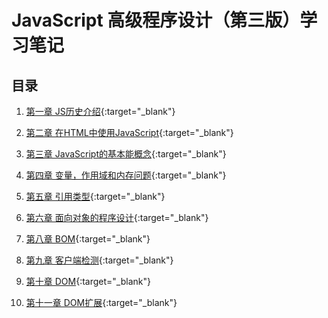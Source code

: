 # JavaScript 高级程序设计（第三版）学习笔记

## 目录
1. [第一章 JS历史介绍](https://chaihongjun.github.io/Professional_JS_For_Web_Developers_3rd/chapter1/note.html){:target="_blank"}
2. [第二章 在HTML中使用JavaScript](https://chaihongjun.github.io/Professional_JS_For_Web_Developers_3rd/chapter2/note.html){:target="_blank"}
3. [第三章 JavaScript的基本能概念](https://chaihongjun.github.io/Professional_JS_For_Web_Developers_3rd/chapter3/note.html){:target="_blank"}
4. [第四章 变量，作用域和内存问题](https://chaihongjun.github.io/Professional_JS_For_Web_Developers_3rd/chapter4/note.html){:target="_blank"}
5. [第五章 引用类型](https://chaihongjun.github.io/Professional_JS_For_Web_Developers_3rd/chapter5/note.html){:target="_blank"}
6. [第六章 面向对象的程序设计](https://chaihongjun.github.io/Professional_JS_For_Web_Developers_3rd/chapter6/note.html){:target="_blank"}

8. [第八章 BOM](https://chaihongjun.github.io/Professional_JS_For_Web_Developers_3rd/chapter8/note.html){:target="_blank"}
9. [第九章 客户端检测](https://chaihongjun.github.io/Professional_JS_For_Web_Developers_3rd/chapter9/note.html){:target="_blank"}
10.  [第十章 DOM](https://chaihongjun.github.io/Professional_JS_For_Web_Developers_3rd/chapter10/note.html){:target="_blank"}
11. [第十一章 DOM扩展](https://chaihongjun.github.io/Professional_JS_For_Web_Developers_3rd/chapter11/note.html){:target="_blank"}


